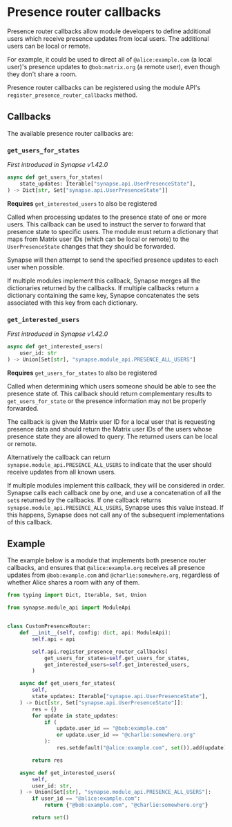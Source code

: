 # Presence router callbacks

Presence router callbacks allow module developers to define additional users
which receive presence updates from local users. The additional users
can be local or remote.

For example, it could be used to direct all of `@alice:example.com` (a local user)'s presence updates to
`@bob:matrix.org` (a remote user), even though they don't share a room.

Presence router callbacks can be registered using the module API's
`register_presence_router_callbacks` method.

## Callbacks

The available presence router callbacks are:

### `get_users_for_states`

_First introduced in Synapse v1.42.0_

```python 
async def get_users_for_states(
    state_updates: Iterable["synapse.api.UserPresenceState"],
) -> Dict[str, Set["synapse.api.UserPresenceState"]]
```
**Requires** `get_interested_users` to also be registered

Called when processing updates to the presence state of one or more users. This callback can
be used to instruct the server to forward that presence state to specific users. The module
must return a dictionary that maps from Matrix user IDs (which can be local or remote) to the
`UserPresenceState` changes that they should be forwarded.

Synapse will then attempt to send the specified presence updates to each user when possible.

If multiple modules implement this callback, Synapse merges all the dictionaries returned
by the callbacks. If multiple callbacks return a dictionary containing the same key,
Synapse concatenates the sets associated with this key from each dictionary. 

### `get_interested_users`

_First introduced in Synapse v1.42.0_

```python
async def get_interested_users(
    user_id: str
) -> Union[Set[str], "synapse.module_api.PRESENCE_ALL_USERS"]
```
**Requires** `get_users_for_states` to also be registered

Called when determining which users someone should be able to see the presence state of. This
callback should return complementary results to `get_users_for_state` or the presence information 
may not be properly forwarded.

The callback is given the Matrix user ID for a local user that is requesting presence data and
should return the Matrix user IDs of the users whose presence state they are allowed to
query. The returned users can be local or remote. 

Alternatively the callback can return `synapse.module_api.PRESENCE_ALL_USERS`
to indicate that the user should receive updates from all known users.

If multiple modules implement this callback, they will be considered in order. Synapse
calls each callback one by one, and use a concatenation of all the `set`s returned by the
callbacks. If one callback returns `synapse.module_api.PRESENCE_ALL_USERS`, Synapse uses
this value instead. If this happens, Synapse does not call any of the subsequent
implementations of this callback.

## Example

The example below is a module that implements both presence router callbacks, and ensures
that `@alice:example.org` receives all presence updates from `@bob:example.com` and
`@charlie:somewhere.org`, regardless of whether Alice shares a room with any of them.

```python
from typing import Dict, Iterable, Set, Union

from synapse.module_api import ModuleApi


class CustomPresenceRouter:
    def __init__(self, config: dict, api: ModuleApi):
        self.api = api

        self.api.register_presence_router_callbacks(
            get_users_for_states=self.get_users_for_states,
            get_interested_users=self.get_interested_users,
        )

    async def get_users_for_states(
        self,
        state_updates: Iterable["synapse.api.UserPresenceState"],
    ) -> Dict[str, Set["synapse.api.UserPresenceState"]]:
        res = {}
        for update in state_updates:
            if (
                update.user_id == "@bob:example.com"
                or update.user_id == "@charlie:somewhere.org"
            ):
                res.setdefault("@alice:example.com", set()).add(update)

        return res

    async def get_interested_users(
        self,
        user_id: str,
    ) -> Union[Set[str], "synapse.module_api.PRESENCE_ALL_USERS"]:
        if user_id == "@alice:example.com":
            return {"@bob:example.com", "@charlie:somewhere.org"}

        return set()
```
